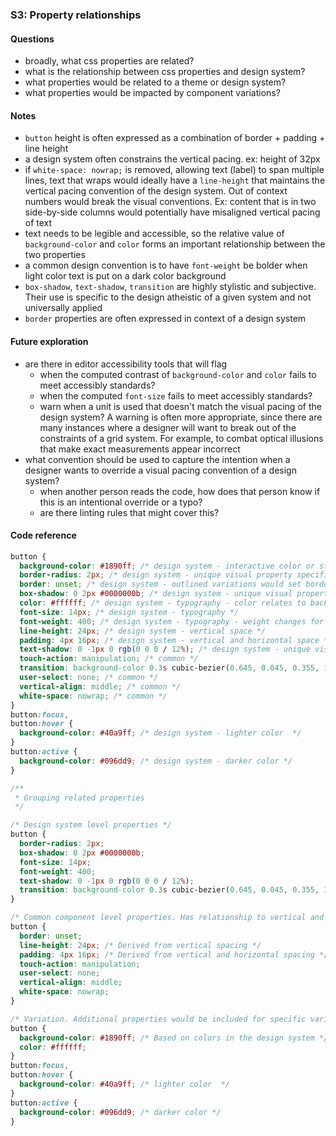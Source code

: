 ### S3: Property relationships

#### Questions

- broadly, what css properties are related?
- what is the relationship between css properties and design system?
- what properties would be related to a theme or design system?
- what properties would be impacted by component variations?

#### Notes

- `button` height is often expressed as a combination of border + padding + line height
- a design system often constrains the vertical pacing. ex: height of 32px
- if `white-space: nowrap;` is removed, allowing text (label) to span multiple lines, text that wraps would ideally have a `line-height` that maintains the vertical pacing convention of the design system. Out of context numbers would break the visual conventions. Ex: content that is in two side-by-side columns would potentially have misaligned vertical pacing of text
- text needs to be legible and accessible, so the relative value of `background-color` and `color` forms an important relationship between the two properties
- a common design convention is to have `font-weight` be bolder when light color text is put on a dark color background
- `box-shadow`, `text-shadow`, `transition` are highly stylistic and subjective. Their use is specific to the design atheistic of a given system and not universally applied
- `border` properties are often expressed in context of a design system

#### Future exploration

- are there in editor accessibility tools that will flag
  - when the computed contrast of `background-color` and `color` fails to meet accessibly standards?
  - when the computed `font-size` fails to meet accessibly standards?
  - warn when a unit is used that doesn't match the visual pacing of the design system? A warning is often more appropriate, since there are many instances where a designer will want to break out of the constraints of a grid system. For example, to combat optical illusions that make exact measurements appear incorrect
- what convention should be used to capture the intention when a designer wants to override a visual pacing convention of a design system?
  - when another person reads the code, how does that person know if this is an intentional override or a typo?
  - are there linting rules that might cover this?

#### Code reference

```css
button {
  background-color: #1890ff; /* design system - interactive color or style variation */
  border-radius: 2px; /* design system - unique visual property specific to design system */
  border: unset; /* design system - outlined variations would set border properties */
  box-shadow: 0 2px #0000000b; /* design system - unique visual property specific to design system */
  color: #ffffff; /* design system - typography - color relates to background color */
  font-size: 14px; /* design system - typography */
  font-weight: 400; /* design system - typography - weight changes for some variations */
  line-height: 24px; /* design system - vertical space */
  padding: 4px 16px; /* design system - vertical and horizontal space */
  text-shadow: 0 -1px 0 rgb(0 0 0 / 12%); /* design system - unique visual property specific to design system */
  touch-action: manipulation; /* common */
  transition: background-color 0.3s cubic-bezier(0.645, 0.045, 0.355, 1); /* design system - unique visual property specific to design system */
  user-select: none; /* common */
  vertical-align: middle; /* common */
  white-space: nowrap; /* common */
}
button:focus,
button:hover {
  background-color: #40a9ff; /* design system - lighter color  */
}
button:active {
  background-color: #096dd9; /* design system - darker color */
}
```

```css
/**
 * Grouping related properties
 */

/* Design system level properties */
button {
  border-radius: 2px;
  box-shadow: 0 2px #0000000b;
  font-size: 14px;
  font-weight: 400;
  text-shadow: 0 -1px 0 rgb(0 0 0 / 12%);
  transition: background-color 0.3s cubic-bezier(0.645, 0.045, 0.355, 1); /* background-color is component specific */
}

/* Common component level properties. Has relationship to vertical and horizontal spacing */
button {
  border: unset;
  line-height: 24px; /* Derived from vertical spacing */
  padding: 4px 16px; /* Derived from vertical and horizontal spacing */
  touch-action: manipulation;
  user-select: none;
  vertical-align: middle;
  white-space: nowrap;
}

/* Variation. Additional properties would be included for specific variations. ex: font-weight and border */
button {
  background-color: #1890ff; /* Based on colors in the design system */
  color: #ffffff;
}
button:focus,
button:hover {
  background-color: #40a9ff; /* lighter color  */
}
button:active {
  background-color: #096dd9; /* darker color */
}
```
